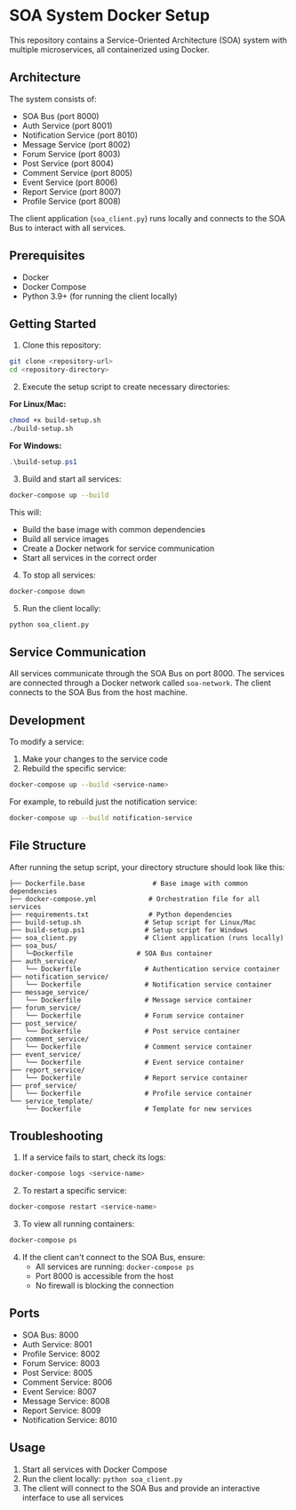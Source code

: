 # SOA System Docker Setup

This repository contains a Service-Oriented Architecture (SOA) system with multiple microservices, all containerized using Docker.

## Architecture

The system consists of:
- SOA Bus (port 8000)
- Auth Service (port 8001)
- Notification Service (port 8010)
- Message Service (port 8002)
- Forum Service (port 8003)
- Post Service (port 8004)
- Comment Service (port 8005)
- Event Service (port 8006)
- Report Service (port 8007)
- Profile Service (port 8008)

The client application (`soa_client.py`) runs locally and connects to the SOA Bus to interact with all services.

## Prerequisites

- Docker
- Docker Compose
- Python 3.9+ (for running the client locally)

## Getting Started

1. Clone this repository:
```bash
git clone <repository-url>
cd <repository-directory>
```

2. Execute the setup script to create necessary directories:

**For Linux/Mac:**
```bash
chmod +x build-setup.sh
./build-setup.sh
```

**For Windows:**
```powershell
.\build-setup.ps1
```

3. Build and start all services:
```bash
docker-compose up --build
```

This will:
- Build the base image with common dependencies
- Build all service images
- Create a Docker network for service communication
- Start all services in the correct order

4. To stop all services:
```bash
docker-compose down
```

5. Run the client locally:
```bash
python soa_client.py
```

## Service Communication

All services communicate through the SOA Bus on port 8000. The services are connected through a Docker network called `soa-network`. The client connects to the SOA Bus from the host machine.

## Development

To modify a service:
1. Make your changes to the service code
2. Rebuild the specific service:
```bash
docker-compose up --build <service-name>
```

For example, to rebuild just the notification service:
```bash
docker-compose up --build notification-service
```

## File Structure

After running the setup script, your directory structure should look like this:

```
├── Dockerfile.base                 # Base image with common dependencies
├── docker-compose.yml             # Orchestration file for all services
├── requirements.txt               # Python dependencies
├── build-setup.sh                # Setup script for Linux/Mac
├── build-setup.ps1               # Setup script for Windows
├── soa_client.py                 # Client application (runs locally)
├── soa_bus/
│   └─Dockerfile                # SOA Bus container
├── auth_service/
│   └── Dockerfile                # Authentication service container
├── notification_service/
│   └── Dockerfile                # Notification service container
├── message_service/
│   └── Dockerfile                # Message service container
├── forum_service/
│   └── Dockerfile                # Forum service container
├── post_service/
│   └── Dockerfile                # Post service container
├── comment_service/
│   └── Dockerfile                # Comment service container
├── event_service/
│   └── Dockerfile                # Event service container
├── report_service/
│   └── Dockerfile                # Report service container
├── prof_service/
│   └── Dockerfile                # Profile service container
└── service_template/
    └── Dockerfile                # Template for new services
```

## Troubleshooting

1. If a service fails to start, check its logs:
```bash
docker-compose logs <service-name>
```

2. To restart a specific service:
```bash
docker-compose restart <service-name>
```

3. To view all running containers:
```bash
docker-compose ps
```

4. If the client can't connect to the SOA Bus, ensure:
   - All services are running: `docker-compose ps`
   - Port 8000 is accessible from the host
   - No firewall is blocking the connection

## Ports

- SOA Bus: 8000
- Auth Service: 8001
- Profile Service: 8002
- Forum Service: 8003
- Post Service: 8005
- Comment Service: 8006
- Event Service: 8007
- Message Service: 8008
- Report Service: 8009
- Notification Service: 8010

## Usage

1. Start all services with Docker Compose
2. Run the client locally: `python soa_client.py`
3. The client will connect to the SOA Bus and provide an interactive interface to use all services 